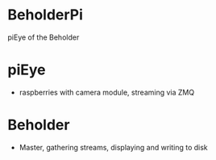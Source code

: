 # BeholderPi
piEye of the Beholder


# piEye
- raspberries with camera module, streaming via ZMQ

# Beholder
- Master, gathering streams, displaying and writing to disk